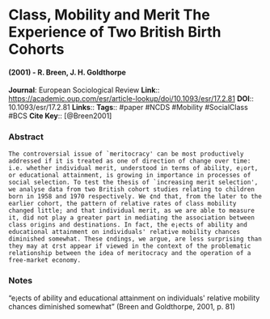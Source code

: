 # Class, Mobility and Merit The Experience of Two British Birth Cohorts
#### (2001) - R. Breen, J. H. Goldthorpe
**Journal**: European Sociological Review
**Link**:: https://academic.oup.com/esr/article-lookup/doi/10.1093/esr/17.2.81
**DOI**:: 10.1093/esr/17.2.81
**Links**:: 
**Tags**:: #paper #NCDS #Mobility #SocialClass #BCS 
**Cite Key**:: [@Breen2001]

### Abstract

```
The controversial issue of `meritocracy' can be most productively addressed if it is treated as one of direction of change over time: i.e. whether individual merit, understood in terms of ability, e¡ort, or educational attainment, is growing in importance in processes of social selection. To test the thesis of `increasing merit selection', we analyse data from two British cohort studies relating to children born in 1958 and 1970 respectively. We ¢nd that, from the later to the earlier cohort, the pattern of relative rates of class mobility changed little; and that individual merit, as we are able to measure it, did not play a greater part in mediating the association between class origins and destinations. In fact, the e¡ects of ability and educational attainment on individuals' relative mobility chances diminished somewhat. These ¢ndings, we argue, are less surprising than they may at ¢rst appear if viewed in the context of the problematic relationship between the idea of meritocracy and the operation of a free-market economy.
```

### Notes

“e¡ects of ability and educational attainment on individuals' relative mobility chances diminished somewhat” (Breen and Goldthorpe, 2001, p. 81)